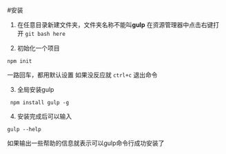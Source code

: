 #安装
1. 在任意目录新建文件夹，文件夹名称不能叫**gulp**
在资源管理器中点击右键打开 `git bash here`

2. 初始化一个项目
```
npm init
```
一路回车，都用默认设置
如果没反应就 `ctrl+c` 退出命令

3. 全局安装gulp
```
 npm install gulp -g
```

4. 安装完成后可以输入
```
gulp --help
```
如果输出一些帮助的信息就表示可以gulp命令行成功安装了
